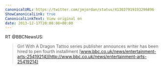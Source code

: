 ```yaml
---
canonicalURL: https://twitter.com/jmjordan/status/413037919193296896
ShowCanonicalLink: true
CanonicalLinkText: View original on
date: 2013-12-17T20:08:08+00:00
---
```

RT @BBCNewsUS:
> Girl With A Dragon Tattoo series publisher announces writer has been hired to pen fourth installment [www.bbc.co.uk/news/entertainment-arts-25419214](http://www.bbc.co.uk/news/entertainment-arts-25419214)